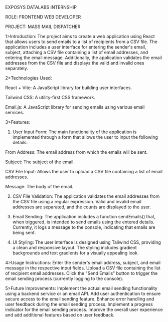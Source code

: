 EXPOSYS DATALABS INTERNSHIP


ROLE: FRONTEND WEB DEVELOPER


PROJECT: MASS MAIL DISPATCHER

1>Introduction:
The project aims to create a web application using React that allows users to send emails to a list of recipients from a CSV file. The application includes a user interface for entering the sender's email, subject, attaching a CSV file containing a list of email addresses, and entering the email message. Additionally, the application validates the email addresses from the CSV file and displays the valid and invalid ones separately.

2>Technologies Used:


React + Vite: A JavaScript library for building user interfaces.


Tailwind CSS: A utility-first CSS framework.


Email.js: A JavaScript library for sending emails using various email services.

3>Features:
  1. User Input Form:
  The main functionality of the application is implemented through a form that allows the user to input the following details:

From Address: The email address from which the emails will be sent.

Subject: The subject of the email.

CSV File Input: Allows the user to upload a CSV file containing a list of email addresses.

Message: The body of the email.


2. CSV File Validation:
The application validates the email addresses from the CSV file using a regular expression. Valid and invalid email addresses are separated, and the counts are displayed to the user.

3. Email Sending:
The application includes a function sendEmails() that, when triggered, is intended to send emails using the entered details. Currently, it logs a message to the console, indicating that emails are being sent.

4. UI Styling:
The user interface is designed using Tailwind CSS, providing a clean and responsive layout. The styling includes gradient backgrounds and text gradients for a visually appealing look.

4>Usage Instructions:
Enter the sender's email address, subject, and email message in the respective input fields.
Upload a CSV file containing the list of recipient email addresses.
Click the "Send Emails" button to trigger the email sending process (currently logging to the console).

5>Future Improvements:
Implement the actual email sending functionality using a backend service or an email API.
Add user authentication to ensure secure access to the email sending feature.
Enhance error handling and user feedback during the email sending process.
Implement a progress indicator for the email sending process.
Improve the overall user experience and add additional features based on user feedback.


